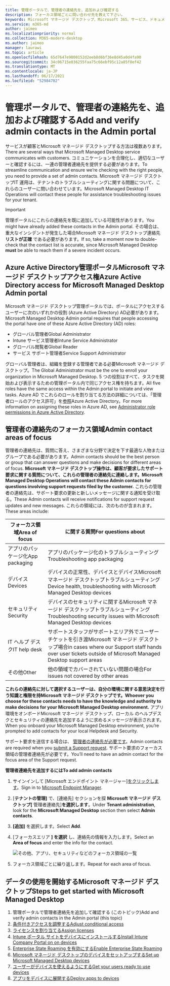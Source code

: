 ```yaml
---
title: 管理ポータルで、管理者の連絡先を、追加および確認する
description: フォーカス領域ごとに問い合わせ先を教えて下さい。
keywords: Microsoft マネージド デスクトップ、Microsoft 365、サービス、ドキュメント
ms.service: m365-md
author: jaimeo
ms.localizationpriority: normal
ms.collection: M365-modern-desktop
ms.author: jaimeo
manager: laurawi
ms.topic: article
ms.openlocfilehash: 65d7647e9000152d2eeb8d6bf36e8d45a0d4fa90
ms.sourcegitcommit: 34c06715e036255faa75c66ebf95c12a85f8ef42
ms.translationtype: MT
ms.contentlocale: ja-JP
ms.lasthandoff: 06/17/2021
ms.locfileid: "52984702"
---
```

# <a name="add-and-verify-admin-contacts-in-the-admin-portal"></a><span data-ttu-id="a7787-104">管理ポータルで、管理者の連絡先を、追加および確認する</span><span class="sxs-lookup"><span data-stu-id="a7787-104">Add and verify admin contacts in the Admin portal</span></span>

<span data-ttu-id="a7787-105">サービスが顧客とMicrosoft マネージド デスクトップする方法は複数あります。</span><span class="sxs-lookup"><span data-stu-id="a7787-105">There are several ways that Microsoft Managed Desktop service communicates with customers.</span></span> <span data-ttu-id="a7787-106">コミュニケーションを合理化し、適切なユーザーと確認するには、一連の管理者連絡先を提供する必要があります。</span><span class="sxs-lookup"><span data-stu-id="a7787-106">To streamline communication and ensure we’re checking with the right people, you need to provide a set of admin contacts.</span></span> <span data-ttu-id="a7787-107">Microsoft マネージド デスクトップIT 運用は、テナントのトラブルシューティングに関する問題について、これらのユーザーに問い合わせています。</span><span class="sxs-lookup"><span data-stu-id="a7787-107">Microsoft Managed Desktop IT Operations will contact these people for assistance troubleshooting issues for your tenant.</span></span>

> [!IMPORTANT]
> <span data-ttu-id="a7787-108">管理ポータルにこれらの連絡先を既に追加している可能性があります。</span><span class="sxs-lookup"><span data-stu-id="a7787-108">You might have already added these contacts in the Admin portal.</span></span> <span data-ttu-id="a7787-109">その場合は、重大なインシデントが発生した場合Microsoft マネージド デスクトップ連絡先 **リストが正確** である必要があります。</span><span class="sxs-lookup"><span data-stu-id="a7787-109">If so, take a moment now to double-check that the contact list is accurate, since Microsoft Managed Desktop **must** be able to reach them if a severe incident occurs.</span></span>

## <a name="azure-active-directory-access-for-microsoft-managed-desktop-admin-portal"></a><span data-ttu-id="a7787-110">Azure Active Directory管理ポータルMicrosoft マネージド デスクトップアクセス権</span><span class="sxs-lookup"><span data-stu-id="a7787-110">Azure Active Directory access for Microsoft Managed Desktop Admin portal</span></span>

<span data-ttu-id="a7787-111">Microsoft マネージド デスクトップ管理ポータルでは、ポータルにアクセスするユーザーに次のいずれかの役割 (Azure Active Directory) AD必要があります。</span><span class="sxs-lookup"><span data-stu-id="a7787-111">Microsoft Managed Desktop Admin portal requires that people accessing the portal have one of these Azure Active Directory (AD) roles:</span></span>
- <span data-ttu-id="a7787-112">グローバル管理者</span><span class="sxs-lookup"><span data-stu-id="a7787-112">Global Administrator</span></span>
- <span data-ttu-id="a7787-113">Intune サービス管理者</span><span class="sxs-lookup"><span data-stu-id="a7787-113">Intune Service Administrator</span></span>
- <span data-ttu-id="a7787-114">グローバル閲覧者</span><span class="sxs-lookup"><span data-stu-id="a7787-114">Global Reader</span></span>
- <span data-ttu-id="a7787-115">サービス サポート管理者</span><span class="sxs-lookup"><span data-stu-id="a7787-115">Service Support Administrator</span></span>

<span data-ttu-id="a7787-116">グローバル管理者は、組織を登録する管理者である必要Microsoft マネージド デスクトップ。</span><span class="sxs-lookup"><span data-stu-id="a7787-116">The Global Administrator must be the one to enroll your organization in Microsoft Managed Desktop.</span></span> <span data-ttu-id="a7787-117">5 つの役割はすべて、タスクを開始および表示するための管理ポータル内で同じアクセス権を持ちます。</span><span class="sxs-lookup"><span data-stu-id="a7787-117">All five roles have the same access within the Admin portal to initiate and view tasks.</span></span> <span data-ttu-id="a7787-118">Azure AD でこれらのロールを割り当てる方法の詳細については、「管理者ロールのアクセス許可」を[参照](/azure/active-directory/users-groups-roles/directory-assign-admin-roles)Azure Active Directory。</span><span class="sxs-lookup"><span data-stu-id="a7787-118">For more information on assigning these roles in Azure AD, see [Administrator role permissions in Azure Active Directory](/azure/active-directory/users-groups-roles/directory-assign-admin-roles).</span></span> 

## <a name="admin-contact-areas-of-focus"></a><span data-ttu-id="a7787-119">管理者の連絡先のフォーカス領域</span><span class="sxs-lookup"><span data-stu-id="a7787-119">Admin contact areas of focus</span></span>

<span data-ttu-id="a7787-120">管理者の連絡先は、質問に答え、さまざまな分野で決定を下す最適な人物またはグループである必要があります。</span><span class="sxs-lookup"><span data-stu-id="a7787-120">Admin contacts should be the best person or group that can answer questions and make decisions for different areas of focus.</span></span> <span data-ttu-id="a7787-121">**Microsoft マネージド デスクトップ操作は、顧客が要求したサポート要求に関する質問について、これらの管理者の連絡先に連絡します。**</span><span class="sxs-lookup"><span data-stu-id="a7787-121">**Microsoft Managed Desktop Operations will contact these Admin contacts for questions involving support requests filed by the customer.**</span></span> <span data-ttu-id="a7787-122">これらの管理者の連絡先は、サポート要求の更新と新しいメッセージに関する通知を受け取る。</span><span class="sxs-lookup"><span data-stu-id="a7787-122">These Admin contacts will receive notifications for support request updates and new messages.</span></span> <span data-ttu-id="a7787-123">これらの領域には、次のものが含まれます。</span><span class="sxs-lookup"><span data-stu-id="a7787-123">These areas include:</span></span>

<span data-ttu-id="a7787-124">フォーカス領域</span><span class="sxs-lookup"><span data-stu-id="a7787-124">Area of focus</span></span> | <span data-ttu-id="a7787-125">に関する質問</span><span class="sxs-lookup"><span data-stu-id="a7787-125">For questions about</span></span>
--- | ---
<span data-ttu-id="a7787-126">アプリのパッケージ化</span><span class="sxs-lookup"><span data-stu-id="a7787-126">App packaging</span></span> | <span data-ttu-id="a7787-127">アプリのパッケージ化のトラブルシューティング</span><span class="sxs-lookup"><span data-stu-id="a7787-127">Troubleshooting app packaging</span></span>
<span data-ttu-id="a7787-128">デバイス</span><span class="sxs-lookup"><span data-stu-id="a7787-128">Devices</span></span> | <span data-ttu-id="a7787-129">デバイスの正常性、デバイスとデバイスMicrosoft マネージド デスクトップトラブルシューティング</span><span class="sxs-lookup"><span data-stu-id="a7787-129">Device health, troubleshooting with Microsoft Managed Desktop devices</span></span>
<span data-ttu-id="a7787-130">セキュリティ</span><span class="sxs-lookup"><span data-stu-id="a7787-130">Security</span></span> | <span data-ttu-id="a7787-131">デバイスのセキュリティに関するMicrosoft マネージド デスクトップトラブルシューティング</span><span class="sxs-lookup"><span data-stu-id="a7787-131">Troubleshooting security issues with Microsoft Managed Desktop devices</span></span>
<span data-ttu-id="a7787-132">IT ヘルプ デスク</span><span class="sxs-lookup"><span data-stu-id="a7787-132">IT help desk</span></span> | <span data-ttu-id="a7787-133">サポートスタッフがサポートエリア外でユーザーチケットを引き渡Microsoft マネージド デスクトップ場合</span><span class="sxs-lookup"><span data-stu-id="a7787-133">in cases where our Support staff hands over user tickets outside of Microsoft Managed Desktop support areas</span></span> 
<span data-ttu-id="a7787-134">その他</span><span class="sxs-lookup"><span data-stu-id="a7787-134">Other</span></span> | <span data-ttu-id="a7787-135">他の領域でカバーされていない問題の場合</span><span class="sxs-lookup"><span data-stu-id="a7787-135">For issues not covered by other areas</span></span>

<span data-ttu-id="a7787-136">**これらの連絡先に対して選択するユーザーは、自分の環境に関する意思決定を行う知識と権限を持Microsoft マネージド デスクトップです。**</span><span class="sxs-lookup"><span data-stu-id="a7787-136">**Whoever you choose for these contacts needs to have the knowledge and authority to make decisions for your Microsoft Managed Desktop environment.**</span></span> <span data-ttu-id="a7787-137">アプリ環境をオンボードMicrosoft マネージド デスクトップ、ローカル のヘルプデスクとセキュリティの連絡先を追加するように求めるメッセージが表示されます。</span><span class="sxs-lookup"><span data-stu-id="a7787-137">When you onboard your Microsoft Managed Desktop environment, you’re prompted to add contacts for your local Helpdesk and Security.</span></span> 

<span data-ttu-id="a7787-138">サポート要求を送信する場合は、 [管理者の連絡先が必要です](../service-description/support.md)。</span><span class="sxs-lookup"><span data-stu-id="a7787-138">Admin contacts are required when you [submit a Support request](../service-description/support.md).</span></span> <span data-ttu-id="a7787-139">サポート要求のフォーカス領域の管理者連絡先が必要です。</span><span class="sxs-lookup"><span data-stu-id="a7787-139">You’ll need to have an admin contact for the focus area of the Support request.</span></span> 

<span data-ttu-id="a7787-140">**管理者連絡先を追加するには**</span><span class="sxs-lookup"><span data-stu-id="a7787-140">**To add admin contacts**</span></span>

1.  <span data-ttu-id="a7787-141">サインインして [Microsoft エンドポイント マネージャー][をクリックします](https://endpoint.microsoft.com)。</span><span class="sxs-lookup"><span data-stu-id="a7787-141">Sign in to [Microsoft Endpoint Manager](https://endpoint.microsoft.com).</span></span> 

2.  <span data-ttu-id="a7787-142">[**テナントの管理]** で、[連絡先] セクションを探 **Microsoft マネージド デスクトップ[** 管理者連絡先]**を選択します**。</span><span class="sxs-lookup"><span data-stu-id="a7787-142">Under **Tenant administration**, look for the **Microsoft Managed Desktop** section then select **Admin contacts**.</span></span> 

3. <span data-ttu-id="a7787-143">**[追加]** を選択します。</span><span class="sxs-lookup"><span data-stu-id="a7787-143">Select **Add**.</span></span>

4.  <span data-ttu-id="a7787-144">[フォーカスエリア **] を選択** し、連絡先の情報を入力します。</span><span class="sxs-lookup"><span data-stu-id="a7787-144">Select an **Area of focus** and enter the info for the contact.</span></span> 

    ![その他、アプリ、セキュリティなどのフォーカス領域の一覧](../../media/areaoffocus.png)

5. <span data-ttu-id="a7787-146">フォーカス領域ごとに繰り返します。</span><span class="sxs-lookup"><span data-stu-id="a7787-146">Repeat for each area of focus.</span></span> 

## <a name="steps-to-get-started-with-microsoft-managed-desktop"></a><span data-ttu-id="a7787-147">データの使用を開始するMicrosoft マネージド デスクトップ</span><span class="sxs-lookup"><span data-stu-id="a7787-147">Steps to get started with Microsoft Managed Desktop</span></span>

1. <span data-ttu-id="a7787-148">管理ポータルで管理者連絡先を追加して確認する (このトピック)</span><span class="sxs-lookup"><span data-stu-id="a7787-148">Add and verify admin contacts in the Admin portal (this topic)</span></span>
2. [<span data-ttu-id="a7787-149">条件付きアクセスを調整する</span><span class="sxs-lookup"><span data-stu-id="a7787-149">Adjust conditional access</span></span>](conditional-access.md)
3. [<span data-ttu-id="a7787-150">ライセンスを割り当てる</span><span class="sxs-lookup"><span data-stu-id="a7787-150">Assign licenses</span></span>](assign-licenses.md)
4. [<span data-ttu-id="a7787-151">Intune ポータル サイトをデバイスにインストールする</span><span class="sxs-lookup"><span data-stu-id="a7787-151">Install Intune Company Portal on on devices</span></span>](company-portal.md)
5. [<span data-ttu-id="a7787-152">Enterprise State Roaming を有効にする</span><span class="sxs-lookup"><span data-stu-id="a7787-152">Enable Enterprise State Roaming</span></span>](enterprise-state-roaming.md)
6. [<span data-ttu-id="a7787-153">Microsoft マネージド デスクトップのデバイスをセットアップする</span><span class="sxs-lookup"><span data-stu-id="a7787-153">Set up Microsoft Managed Desktop devices</span></span>](set-up-devices.md)
7. [<span data-ttu-id="a7787-154">ユーザーがデバイスを使えるようにする</span><span class="sxs-lookup"><span data-stu-id="a7787-154">Get your users ready to use devices</span></span>](get-started-devices.md)
8. [<span data-ttu-id="a7787-155">アプリをデバイスに展開する</span><span class="sxs-lookup"><span data-stu-id="a7787-155">Deploy apps to devices</span></span>](deploy-apps.md)
